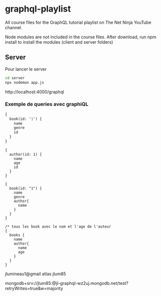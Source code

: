 # graphql-playlist

All course files for the GraphQL tutorial playlist on The Net Ninja YouTube channel.

Node modules are not included in the course files. After download, run npm install to install the modules (client and server folders)

## Server

Pour lancer le server

```bash
cd server
npx nodemon app.js
```

http://localhost:4000/graphql

### Exemple de queries avec graphiQL

```graphql
{
  book(id: "1") {
    name
    genre
    id
  }
}
```

```
{
  author(id: 1) {
    name
    age
    id
  }
}
```

```
{
  book(id: "1") {
    name
    genre
    author{
      name
    }
  }
}
```

```
/* tous les book avec le nom et l'age de l'auteur
{
  books {
    name
    author{
      name
      age
    }
  }
}
```

jlumineau1@gmail
atlas jlum85

mongodb+srv://jlum85:<password>@jl-graphql-wz2uj.mongodb.net/test?retryWrites=true&w=majority
